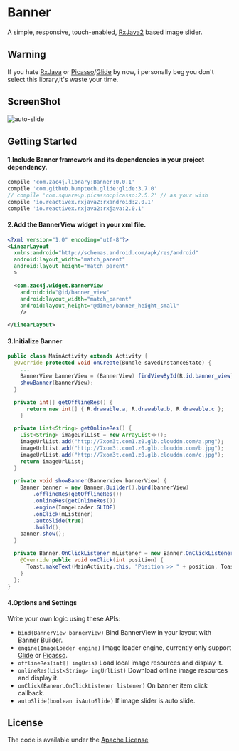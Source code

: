 # Banner
A simple, responsive, touch-enabled, [RxJava2][r2] based image slider.

## Warning
If you hate [RxJava][r2] or [Picasso][picasso]/[Glide][glide] by now, i personally beg you don't select this library,it's waste your time.

## ScreenShot
![auto-slide][slide]

## Getting Started
#### 1.Include Banner framework and its dependencies in your project dependency.
```groovy
compile 'com.zac4j.library:Banner:0.0.1'
compile 'com.github.bumptech.glide:glide:3.7.0'
// compile 'com.squareup.picasso:picasso:2.5.2' // as your wish
compile 'io.reactivex.rxjava2:rxandroid:2.0.1'
compile 'io.reactivex.rxjava2:rxjava:2.0.1'
```
#### 2.Add the BannerView widget in your xml file.
```xml
<?xml version="1.0" encoding="utf-8"?>
<LinearLayout
  xmlns:android="http://schemas.android.com/apk/res/android"
  android:layout_width="match_parent"
  android:layout_height="match_parent"
  >

  <com.zac4j.widget.BannerView
    android:id="@id/banner_view"
    android:layout_width="match_parent"
    android:layout_height="@dimen/banner_height_small"
    />

</LinearLayout>
```
#### 3.Initialize Banner
```java
public class MainActivity extends Activity {
  @Override protected void onCreate(Bundle savedInstanceState) {
    ...
    BannerView bannerView = (BannerView) findViewById(R.id.banner_view);
    showBanner(bannerView);
  }

  private int[] getOfflineRes() {
      return new int[] { R.drawable.a, R.drawable.b, R.drawable.c };
    }

  private List<String> getOnlineRes() {
    List<String> imageUrlList = new ArrayList<>();
    imageUrlList.add("http://7xom3t.com1.z0.glb.clouddn.com/a.png");
    imageUrlList.add("http://7xom3t.com1.z0.glb.clouddn.com/b.jpg");
    imageUrlList.add("http://7xom3t.com1.z0.glb.clouddn.com/c.jpg");
    return imageUrlList;
  }

  private void showBanner(BannerView bannerView) {
    Banner banner = new Banner.Builder().bind(bannerView)
        .offlineRes(getOfflineRes())
        .onlineRes(getOnlineRes())
        .engine(ImageLoader.GLIDE)
        .onClick(mListener)
        .autoSlide(true)
        .build();
    banner.show();
  }

  private Banner.OnClickListener mListener = new Banner.OnClickListener() {
    @Override public void onClick(int position) {
      Toast.makeText(MainActivity.this, "Position >> " + position, Toast.LENGTH_SHORT).show();
    }
  };
}
```
#### 4.Options and Settings
Write your own logic using these APIs:
- `bind(BannerView bannerView)` Bind BannerView in your layout with Banner Builder.
- `engine(ImageLoader engine)` Image loader engine, currently only support [Glide][glide] or [Picasso][picasso].
- `offlineRes(int[] imgUris)` Load local image resources and display it.
- `onlineRes(List<String> imgUrlList)` Download online image resources and display it.
- `onClick(Banenr.OnClickListener listener)` On banner item click callback.
- `autoSlide(boolean isAutoSlide)` If image slider is auto slide.

## License
The code is available under the [Apache License][license]

[slide]:http://7xom3t.com1.z0.glb.clouddn.com/auto-slide.gif
[r2]:https://github.com/ReactiveX/RxJava
[glide]:https://github.com/bumptech/glide
[picasso]:https://github.com/square/picasso
[license]:https://github.com/zac4j/Banner/blob/master/LICENSE